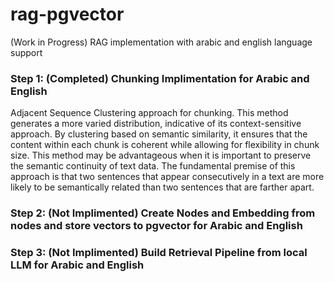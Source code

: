 # rag-pgvector
(Work in Progress)
RAG implementation with arabic and english language support 

### Step 1: (Completed) Chunking Implimentation for Arabic and English
Adjacent Sequence Clustering approach for chunking.
This method generates a more varied distribution, indicative of its context-sensitive approach. By clustering based on semantic similarity, it ensures that the content within each chunk is coherent while allowing for flexibility in chunk size. This method may be advantageous when it is important to preserve the semantic continuity of text data.
The fundamental premise of this approach is that two sentences that appear consecutively in a text are more likely to be semantically related than two sentences that are farther apart.
### Step 2: (Not Implimented) Create Nodes and Embedding from nodes and store vectors to pgvector for Arabic and English

### Step 3: (Not Implimented) Build Retrieval Pipeline from local LLM for Arabic and English
